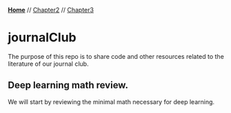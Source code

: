 **[Home](README.md)** // [Chapter2](deepLearningBook/Chapter2/listChapter2.md) // [Chapter3](deepLearningBook/Chapter3/listChapter3.md)

# journalClub
The purpose of this repo is to share code and other resources related to the literature of our journal club.

## Deep learning math review.
We will start by reviewing the minimal math necessary for deep learning.
